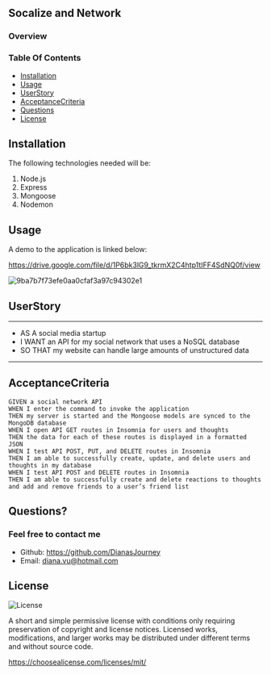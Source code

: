 ## Socalize and Network

### Overview


### Table Of Contents
- [Installation](#installation)
- [Usage](#usage)
- [UserStory](#userstory)
- [AcceptanceCriteria](#acceptancecriteria)
- [Questions](#questions)
- [License](#license)


## Installation
The following technologies needed will be:
1. Node.js
2. Express
3. Mongoose
4. Nodemon

## Usage

A demo to the application is linked below:

https://drive.google.com/file/d/1P6bk3lG9_tkrmX2C4htp1tIFF4SdNQ0f/view

![9ba7b7f73efe0aa0cfaf3a97c94302e1](https://user-images.githubusercontent.com/109758045/200952763-b6a5c4b2-3ac6-4ea5-bdb8-a50d75be7a04.png)



## UserStory
---
- AS A social media startup
- I WANT an API for my social network that uses a NoSQL database
- SO THAT my website can handle large amounts of unstructured data
---

## AcceptanceCriteria
```
GIVEN a social network API
WHEN I enter the command to invoke the application
THEN my server is started and the Mongoose models are synced to the MongoDB database
WHEN I open API GET routes in Insomnia for users and thoughts
THEN the data for each of these routes is displayed in a formatted JSON
WHEN I test API POST, PUT, and DELETE routes in Insomnia
THEN I am able to successfully create, update, and delete users and thoughts in my database
WHEN I test API POST and DELETE routes in Insomnia
THEN I am able to successfully create and delete reactions to thoughts and add and remove friends to a user’s friend list
```

## Questions?
### Feel free to contact me
- Github: https://github.com/DianasJourney
- Email: diana.vu@hotmail.com

## License
![License](https://img.shields.io/badge/License-MIT-yellow.svg)

A short and simple permissive license with conditions only requiring preservation of copyright and license notices. Licensed works, modifications, and larger works may be distributed under different terms and without source code.

https://choosealicense.com/licenses/mit/